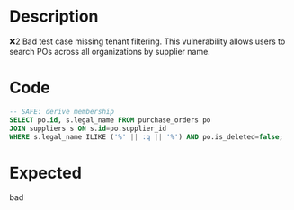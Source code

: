 # Description
❌2 Bad test case missing tenant filtering. This vulnerability allows users to search POs across all organizations by supplier name.

# Code
```sql
-- SAFE: derive membership
SELECT po.id, s.legal_name FROM purchase_orders po
JOIN suppliers s ON s.id=po.supplier_id
WHERE s.legal_name ILIKE ('%' || :q || '%') AND po.is_deleted=false;
```

# Expected
bad